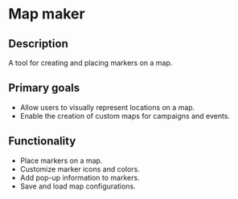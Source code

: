# Map maker

## Description

A tool for creating and placing markers on a map.

## Primary goals

- Allow users to visually represent locations on a map.
- Enable the creation of custom maps for campaigns and events.

## Functionality

- Place markers on a map.
- Customize marker icons and colors.
- Add pop-up information to markers.
- Save and load map configurations.
